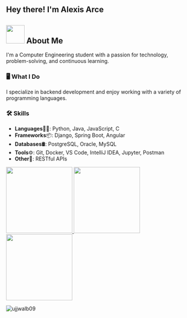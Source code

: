 <h2>Hey there! I'm Alexis Arce</h2>

## <picture><img src="https://github.com/7oSkaaa/7oSkaaa/blob/main/Images/about_me.gif?raw=true" width="50px"></picture> About Me

I'm a Computer Engineering student with a passion for technology, problem-solving, and continuous learning.
### 🖥️ What I Do
I specialize in backend development and enjoy working with a variety of programming languages.

### 🛠️ Skills
- **Languages**👨‍💻: Python, Java, JavaScript, C
- **Frameworks**📦: Django, Spring Boot, Angular
- **Databases**🛢: PostgreSQL, Oracle, MySQL
- **Tools**⚙️: Git, Docker, VS Code, IntelliJ IDEA, Jupyter, Postman
- **Other**🔌: RESTful APIs

<p>
<a href="https://github.com/AlexArce2000">
  <img height="180em" src="https://github-readme-stats.vercel.app/api?username=AlexArce2000&show_icons=true&theme=radical" />
  <img height="180em" src="https://github-readme-stats.vercel.app/api/top-langs/?username=AlexArce2000&hide=ASP.NET,jupyter%20notebook&theme=radical&hide_langs_below=1"/>
  <img height="180em" src="https://github-readme-streak-stats.herokuapp.com/?user=AlexArce2000&theme=radical" />
</a>
</p>
<p align="left"><img src="https://komarev.com/ghpvc/?username=AlexArce2000&label=Profile%20views&color=0e75b6&style=flat" alt="ujjwalb09" /></p>
